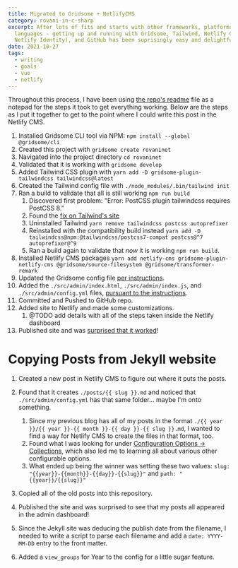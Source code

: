 ```yaml
---
title: Migrated to Gridsome + NetlifyCMS
category: rovani-in-c-sharp
excerpt: After lots of fits and starts with other frameworks, platforms, and
  languages - getting up and running with Gridsome, Tailwind, Netlify CMS (with
  Netlify Identity), and GitHub has been suprisingly easy and delightful.
date: 2021-10-27
tags:
  - writing
  - goals
  - vue
  - netlify
---
```

Throughout this process, I have been using [the repo's readme](https://github.com/drovani/rovaninet#readme) file as a notepad for the steps it took to get everything working. Below are the steps as I put it together to get to the point where I could write this post in the Netlify CMS.


1. Installed Gridsome CLI tool via NPM: `npm install --global @gridsome/cli`
1. Created this project with `gridsome create rovaninet`
1. Navigated into the project directory `cd rovaninet`
1. Validated that it is working with `gridsome develop`
1. Added Tailwind CSS plugin with `yarn add -D gridsome-plugin-tailwindcss tailwindcss@latest`
1. Created the Tailwind config file with `./node_modules/.bin/tailwind init`
1. Ran a build to validate that all is still working `npm run build`
    1. Discovered first problem: "Error: PostCSS plugin tailwindcss requires PostCSS 8."
    1. Found the [fix on Tailwind's site](https://tailwindcss.com/docs/installation#post-css-7-compatibility-build)
    1. Uninstalled Tailwind `yarn remove tailwindcss postcss autoprefixer`
    1. Reinstalled with the compatibility build instead `yarn add -D tailwindcss@npm:@tailwindcss/postcss7-compat postcss@^7 autoprefixer@^9`
    1. Ran a build again to validate that _now_ it is working `npm run build`.
1. Installed Netlify CMS packages `yarn add netlify-cms gridsome-plugin-netlify-cms @gridsome/source-filesystem @gridsome/transformer-remark`
1. Updated the Gridsome config file [per instructions](https://www.netlifycms.org/docs/gridsome/#create-a-new-gridsome-website).
1. Added the `./src/admin/index.html`, `./src/admin/index.js`, and `./src/admin/config.yml` files, [pursuant to the instructions](https://www.netlifycms.org/docs/gridsome/#netlify-cms-setup).
1. Committed and Pushed to GitHub repo.
1. Added site to Netlify and made some customizations.
    1. @TODO add details with all of the steps taken inside the Netlify dashboard
1. Published site and was [surprised that it worked](https://rovaninet.netlify.app/)!


# Copying Posts from Jekyll website

1. Created a new post in Netlify CMS to figure out where it puts the posts.
1. Found that it creates `./posts/{{ slug }}.md` and noticed that `./src/admin/config.yml` has that same folder... maybe I'm onto something.
    1. Since my previous blog has all of my posts in the format `./{{ year }}/{{ year }}-{{ month }}-{{ day }}-{{ slug }}.md`, I wanted to find a way for Netlify CMS to create the files in that format, too.
    1. Found what I was looking for under [Configuration Options -> Collections](https://www.netlifycms.org/docs/configuration-options/#collections), which also led me to learning all about various other configurable options.
    1. What ended up being the winner was setting these two values: `slug: "{{year}}-{{month}}-{{day}}-{{slug}}"` and `path: "{{year}}/{{slug}}"`
1. Copied all of the old posts into this repository.
1. Published the site and was surprised to see that my posts all appeared in the admin dashboard!
1. Since the Jekyll site was deducing the publish date from the filename, I needed to write a script to parse each filename and add a `date: YYYY-MM-DD` entry to the front matter.

1. Added a `view_groups` for Year to the config for a little sugar feature.